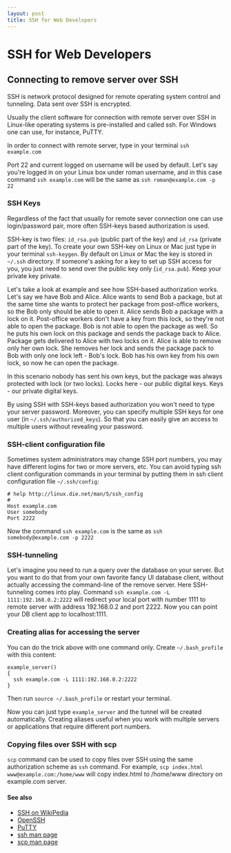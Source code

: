 ```yaml
---
layout: post
title: SSH for Web Developers
---
```


# SSH for Web Developers

## Connecting  to remove server over SSH

SSH is network protocol designed for remote operating system control and tunneling. Data sent over SSH is encrypted.

Usually the client software for connection with remote server over SSH in Linux-like operating systems is pre-installed and called ssh. For Windows one can use, for instance, PuTTY.

In order to connect with remote server, type in your terminal `ssh example.com`

Port 22 and current logged on username will be used by default. Let's say you're logged in on your Linux box under roman username, and in this case command `ssh example.com` will be the same as `ssh roman@example.com -p 22`

### SSH Keys

Regardless of the fact that usually for remote sever connection one can use login/password pair, more often SSH-keys based authorization is used.

SSH-key is two files: `id_rsa.pub` (public part of the key) and `id_rsa` (private part of the key). To create your own SSH-key on Linux or Mac just type in your terminal `ssh-keygen`. By default on Linux or Mac the key is stored in `~/.ssh` directory. If someone's asking for a key to set up SSH access for you, you just need to send over the public key only (`id_rsa.pub`). Keep your private key private.

Let's take a look at example and see how SSH-based authorization works. Let's say we have Bob and Alice. Alice wants to send Bob a package, but at the same time she wants to protect her package from post-office workers, so the Bob only should be able to open it. Alice sends Bob a package with a lock on it. Post-office workers don't have a key from this lock, so they're not able to open the package. Bob is not able to open the package as well. So he puts his own lock on this package and sends the package back to Alice. Package gets delivered to Alice with two locks on it. Alice is able to remove only her own lock. She removes her lock and sends the package pack to Bob with only one lock left - Bob's lock. Bob has his own key from his own lock, so now he can open the package.

In this scenario nobody has sent his own keys, but the package was always protected with lock (or two locks). Locks here - our public digital keys. Keys - our private digital keys.

By using SSH with SSH-keys based authorization you won't need to type your server password. Moreover, you can specify multiple SSH keys for one user (in `~/.ssh/authorized_keys`). So that you can easily give an access to multiple users without revealing your password.

### SSH-client configuration file

Sometimes system administrators may change SSH port numbers, you may have different logins for two or more servers, etc. You can avoid typing ssh client configuration commands in your terminal by putting them in ssh client configuration file `~/.ssh/config`:

```
# help http://linux.die.net/man/5/ssh_config
#
Host example.com
User somebody
Port 2222
```

Now the command `ssh example.com` is the same as `ssh somebody@example.com -p 2222`

### SSH-tunneling

Let's imagine you need to run a query over the database on your server. But you want to do that from your own favorite fancy UI database client, without actually accessing the command-line of the remove server. Here SSH-tunneling comes into play. Command `ssh example.com -L 1111:192.168.0.2:2222` will redirect your local port with number 1111 to remote server with address 192.168.0.2 and port 2222. Now you can point your DB client app to localhost:1111.

### Creating alias for accessing the server

You can do the trick above with one command only. Create `~/.bash_profile` with this content:
```
example_server()
{
  ssh example.com -L 1111:192.168.0.2:2222
}
```

Then run `source ~/.bash_profile` or restart your terminal.

Now you can just type `example_server` and the tunnel will be created automatically. Creating aliases useful when you work with multiple servers or applications that require different port numbers.

### Copying files over SSH with scp

`scp` command can be used to copy files over SSH using the same authorization scheme as `ssh` command. For example, `scp index.html www@example.com:/home/www` will copy index.html to /home/www directory on example.com server.

#### See also

* [SSH on WikiPedia](https://en.wikipedia.org/wiki/Secure_Shell)
* [OpenSSH](http://www.openssh.com/)
* [PuTTY](http://www.chiark.greenend.org.uk/~sgtatham/putty/download.html)
* [ssh man page](http://linux.die.net/man/1/ssh)
* [scp man page](http://linux.die.net/man/1/scp)
